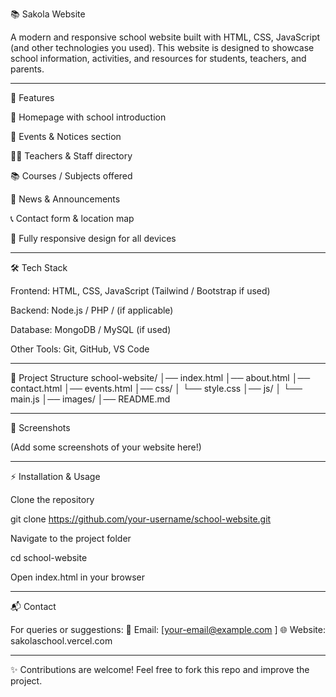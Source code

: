 📚 Sakola Website

A modern and responsive school website built with HTML, CSS, JavaScript (and other technologies you used). This website is designed to showcase school information, activities, and resources for students, teachers, and parents.

---

🚀 Features

🏫 Homepage with school introduction

📅 Events & Notices section

👨‍🏫 Teachers & Staff directory

📚 Courses / Subjects offered

📰 News & Announcements

📞 Contact form & location map

📱 Fully responsive design for all devices

 ---

🛠️ Tech Stack

Frontend: HTML, CSS, JavaScript (Tailwind / Bootstrap if used)

Backend: Node.js / PHP / (if applicable)

Database: MongoDB / MySQL (if used)

Other Tools: Git, GitHub, VS Code

---

📂 Project Structure
school-website/
│── index.html
│── about.html
│── contact.html
│── events.html
│── css/
│   └── style.css
│── js/
│   └── main.js
│── images/
│── README.md

---

📸 Screenshots

(Add some screenshots of your website here!)

---

⚡ Installation & Usage

Clone the repository

git clone https://github.com/your-username/school-website.git


Navigate to the project folder

cd school-website


Open index.html in your browser

---

📬 Contact

For queries or suggestions:
📧 Email: [your-email@example.com
]
🌐 Website: sakolaschool.vercel.com

---

✨ Contributions are welcome! Feel free to fork this repo and improve the project.